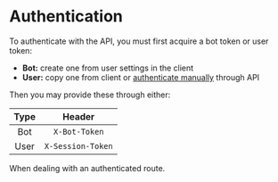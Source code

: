 # Authentication

To authenticate with the API, you must first acquire a bot token or user token:

- **Bot:** create one from user settings in the client
- **User:** copy one from client or [authenticate manually](/developers/api/reference.html#tag/session/post/auth/session/login) through API

Then you may provide these through either:

| Type |      Header       |
| :--: | :---------------: |
| Bot  |   `X-Bot-Token`   |
| User | `X-Session-Token` |

When dealing with an authenticated route.
